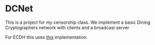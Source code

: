 # DCNet

This is a project for my censorship class. We implement a basic Dining Cryptographers network with clients and a broadcast server

For ECDH this uses [this](https://github.com/wsddn/go-ecdh) implementation.
